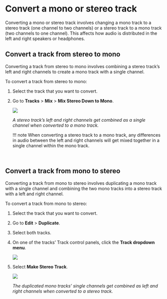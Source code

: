 # Convert a mono or stereo track

Converting a mono or stereo track involves changing a mono track to a stereo track (one channel to two channels) or a stereo track to a mono track (two channels to one channel). This affects how audio is distributed in the left and right speakers or headphones. 
</br>

## Convert a track from stereo to mono

Converting a track from stereo to mono involves combining a stereo track’s left and right channels to create a mono track with a single channel.

To convert a track from stereo to mono:

1. Select the track that you want to convert.

1. Go to **Tracks** \> **Mix** \> **Mix Stereo Down to Mono**.

    <img src="/learning-audacity/assets/images/Stereo to Mono.png" />
    
    _A stereo track’s left and right channels get combined as a single channel when converted to a mono track._

    !!! note
            When converting a stereo track to a mono track, any differences in audio between the left and right channels will get mixed together in a single channel within the mono track.

<br/>

## Convert a track from mono to stereo

Converting a track from mono to stereo involves duplicating a mono track with a single channel and combining the two mono tracks into a stereo track with a left and right channel.

To convert a track from mono to stereo:

1. Select the track that you want to convert.

1. Go to **Edit** \> **Duplicate**.

1. Select both tracks.

1. On one of the tracks’ Track control panels, click the **Track
dropdown menu**.

    <img src="/learning-audacity/assets/images/Track Control Panel - Track 1 - Dropdown menu.png" />

1. Select **Make Stereo Track**.

    <img src="/learning-audacity/assets/images/Mono to Stereo.png" />

    _The duplicated mono tracks’ single channels get combined as left and right channels when converted to a stereo track._

<br/>
